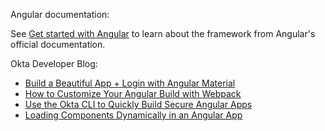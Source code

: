 Angular documentation:

See [Get started with Angular](https://angular.io/start) to learn about the framework from Angular's official documentation.

Okta Developer Blog:

* [Build a Beautiful App + Login with Angular Material](https://developer.okta.com/blog/2020/01/21/angular-material-login)
* [How to Customize Your Angular Build with Webpack](https://developer.okta.com/blog/2019/12/09/angular-webpack)
* [Use the Okta CLI to Quickly Build Secure Angular Apps](https://developer.okta.com/blog/2020/12/03/angular-okta)
* [Loading Components Dynamically in an Angular App](https://developer.okta.com/blog/2021/12/08/angular-dynamic-components)
